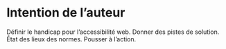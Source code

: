 # Intention de l’auteur

Définir le handicap pour l’accessibilité web.
Donner des pistes de solution.
État des lieux des normes.
Pousser à l’action.